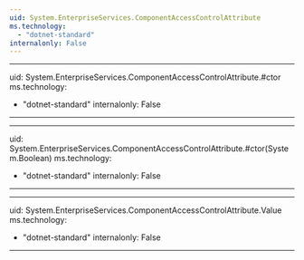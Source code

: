 ```yaml
---
uid: System.EnterpriseServices.ComponentAccessControlAttribute
ms.technology: 
  - "dotnet-standard"
internalonly: False
---
```


---
uid: System.EnterpriseServices.ComponentAccessControlAttribute.#ctor
ms.technology: 
  - "dotnet-standard"
internalonly: False
---

---
uid: System.EnterpriseServices.ComponentAccessControlAttribute.#ctor(System.Boolean)
ms.technology: 
  - "dotnet-standard"
internalonly: False
---

---
uid: System.EnterpriseServices.ComponentAccessControlAttribute.Value
ms.technology: 
  - "dotnet-standard"
internalonly: False
---
